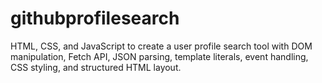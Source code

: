 # githubprofilesearch

HTML, CSS, and JavaScript to create a user profile search tool with DOM manipulation, Fetch API, JSON parsing, template literals, event
handling, CSS styling, and structured HTML layout.
